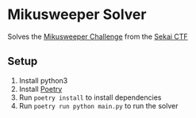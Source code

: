 # Mikusweeper Solver
Solves the [Mikusweeper Challenge](http://mikusweeper.chals.sekai.team/)  from the [Sekai CTF](https://ctf.sekai.team/)

## Setup
1. Install python3
2. Install [Poetry](https://python-poetry.org/)
3. Run `poetry install` to install dependencies
4. Run `poetry run python main.py` to run the solver
